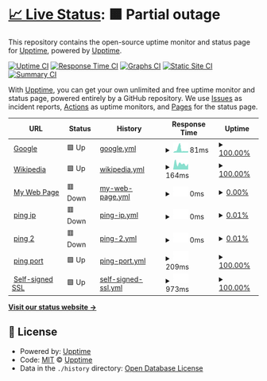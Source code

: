 # [📈 Live Status](https://demo.upptime.js.org): <!--live status--> **🟧 Partial outage**

This repository contains the open-source uptime monitor and status page for [Upptime](https://upptime.js.org), powered by [Upptime](https://github.com/upptime/upptime).

[![Uptime CI](https://github.com/upptime/upptime/workflows/Uptime%20CI/badge.svg)](https://github.com/upptime/upptime/actions?query=workflow%3A%22Uptime+CI%22)
[![Response Time CI](https://github.com/upptime/upptime/workflows/Response%20Time%20CI/badge.svg)](https://github.com/upptime/upptime/actions?query=workflow%3A%22Response+Time+CI%22)
[![Graphs CI](https://github.com/upptime/upptime/workflows/Graphs%20CI/badge.svg)](https://github.com/upptime/upptime/actions?query=workflow%3A%22Graphs+CI%22)
[![Static Site CI](https://github.com/upptime/upptime/workflows/Static%20Site%20CI/badge.svg)](https://github.com/upptime/upptime/actions?query=workflow%3A%22Static+Site+CI%22)
[![Summary CI](https://github.com/upptime/upptime/workflows/Summary%20CI/badge.svg)](https://github.com/upptime/upptime/actions?query=workflow%3A%22Summary+CI%22)

With [Upptime](https://upptime.js.org), you can get your own unlimited and free uptime monitor and status page, powered entirely by a GitHub repository. We use [Issues](https://github.com/upptime/upptime/issues) as incident reports, [Actions](https://github.com/upptime/upptime/actions) as uptime monitors, and [Pages](https://demo.upptime.js.org) for the status page.

<!--start: status pages-->
<!-- This summary is generated by Upptime (https://github.com/upptime/upptime) -->
<!-- Do not edit this manually, your changes will be overwritten -->
<!-- prettier-ignore -->
| URL | Status | History | Response Time | Uptime |
| --- | ------ | ------- | ------------- | ------ |
| <img alt="" src="https://icons.duckduckgo.com/ip3/www.google.com.ico" height="13"> [Google](https://www.google.com) | 🟩 Up | [google.yml](https://github.com/lvzhip/upptime/commits/HEAD/history/google.yml) | <details><summary><img alt="Response time graph" src="./graphs/google/response-time-week.png" height="20"> 81ms</summary><br><a href="https://demo.upptime.js.org/history/google"><img alt="Response time 81" src="https://img.shields.io/endpoint?url=https%3A%2F%2Fraw.githubusercontent.com%2Flvzhip%2Fupptime%2FHEAD%2Fapi%2Fgoogle%2Fresponse-time.json"></a><br><a href="https://demo.upptime.js.org/history/google"><img alt="24-hour response time 81" src="https://img.shields.io/endpoint?url=https%3A%2F%2Fraw.githubusercontent.com%2Flvzhip%2Fupptime%2FHEAD%2Fapi%2Fgoogle%2Fresponse-time-day.json"></a><br><a href="https://demo.upptime.js.org/history/google"><img alt="7-day response time 81" src="https://img.shields.io/endpoint?url=https%3A%2F%2Fraw.githubusercontent.com%2Flvzhip%2Fupptime%2FHEAD%2Fapi%2Fgoogle%2Fresponse-time-week.json"></a><br><a href="https://demo.upptime.js.org/history/google"><img alt="30-day response time 81" src="https://img.shields.io/endpoint?url=https%3A%2F%2Fraw.githubusercontent.com%2Flvzhip%2Fupptime%2FHEAD%2Fapi%2Fgoogle%2Fresponse-time-month.json"></a><br><a href="https://demo.upptime.js.org/history/google"><img alt="1-year response time 81" src="https://img.shields.io/endpoint?url=https%3A%2F%2Fraw.githubusercontent.com%2Flvzhip%2Fupptime%2FHEAD%2Fapi%2Fgoogle%2Fresponse-time-year.json"></a></details> | <details><summary><a href="https://demo.upptime.js.org/history/google">100.00%</a></summary><a href="https://demo.upptime.js.org/history/google"><img alt="All-time uptime 100.00%" src="https://img.shields.io/endpoint?url=https%3A%2F%2Fraw.githubusercontent.com%2Flvzhip%2Fupptime%2FHEAD%2Fapi%2Fgoogle%2Fuptime.json"></a><br><a href="https://demo.upptime.js.org/history/google"><img alt="24-hour uptime 100.00%" src="https://img.shields.io/endpoint?url=https%3A%2F%2Fraw.githubusercontent.com%2Flvzhip%2Fupptime%2FHEAD%2Fapi%2Fgoogle%2Fuptime-day.json"></a><br><a href="https://demo.upptime.js.org/history/google"><img alt="7-day uptime 100.00%" src="https://img.shields.io/endpoint?url=https%3A%2F%2Fraw.githubusercontent.com%2Flvzhip%2Fupptime%2FHEAD%2Fapi%2Fgoogle%2Fuptime-week.json"></a><br><a href="https://demo.upptime.js.org/history/google"><img alt="30-day uptime 100.00%" src="https://img.shields.io/endpoint?url=https%3A%2F%2Fraw.githubusercontent.com%2Flvzhip%2Fupptime%2FHEAD%2Fapi%2Fgoogle%2Fuptime-month.json"></a><br><a href="https://demo.upptime.js.org/history/google"><img alt="1-year uptime 100.00%" src="https://img.shields.io/endpoint?url=https%3A%2F%2Fraw.githubusercontent.com%2Flvzhip%2Fupptime%2FHEAD%2Fapi%2Fgoogle%2Fuptime-year.json"></a></details>
| <img alt="" src="https://icons.duckduckgo.com/ip3/en.wikipedia.org.ico" height="13"> [Wikipedia](https://en.wikipedia.org) | 🟩 Up | [wikipedia.yml](https://github.com/lvzhip/upptime/commits/HEAD/history/wikipedia.yml) | <details><summary><img alt="Response time graph" src="./graphs/wikipedia/response-time-week.png" height="20"> 164ms</summary><br><a href="https://demo.upptime.js.org/history/wikipedia"><img alt="Response time 164" src="https://img.shields.io/endpoint?url=https%3A%2F%2Fraw.githubusercontent.com%2Flvzhip%2Fupptime%2FHEAD%2Fapi%2Fwikipedia%2Fresponse-time.json"></a><br><a href="https://demo.upptime.js.org/history/wikipedia"><img alt="24-hour response time 164" src="https://img.shields.io/endpoint?url=https%3A%2F%2Fraw.githubusercontent.com%2Flvzhip%2Fupptime%2FHEAD%2Fapi%2Fwikipedia%2Fresponse-time-day.json"></a><br><a href="https://demo.upptime.js.org/history/wikipedia"><img alt="7-day response time 164" src="https://img.shields.io/endpoint?url=https%3A%2F%2Fraw.githubusercontent.com%2Flvzhip%2Fupptime%2FHEAD%2Fapi%2Fwikipedia%2Fresponse-time-week.json"></a><br><a href="https://demo.upptime.js.org/history/wikipedia"><img alt="30-day response time 164" src="https://img.shields.io/endpoint?url=https%3A%2F%2Fraw.githubusercontent.com%2Flvzhip%2Fupptime%2FHEAD%2Fapi%2Fwikipedia%2Fresponse-time-month.json"></a><br><a href="https://demo.upptime.js.org/history/wikipedia"><img alt="1-year response time 164" src="https://img.shields.io/endpoint?url=https%3A%2F%2Fraw.githubusercontent.com%2Flvzhip%2Fupptime%2FHEAD%2Fapi%2Fwikipedia%2Fresponse-time-year.json"></a></details> | <details><summary><a href="https://demo.upptime.js.org/history/wikipedia">100.00%</a></summary><a href="https://demo.upptime.js.org/history/wikipedia"><img alt="All-time uptime 100.00%" src="https://img.shields.io/endpoint?url=https%3A%2F%2Fraw.githubusercontent.com%2Flvzhip%2Fupptime%2FHEAD%2Fapi%2Fwikipedia%2Fuptime.json"></a><br><a href="https://demo.upptime.js.org/history/wikipedia"><img alt="24-hour uptime 100.00%" src="https://img.shields.io/endpoint?url=https%3A%2F%2Fraw.githubusercontent.com%2Flvzhip%2Fupptime%2FHEAD%2Fapi%2Fwikipedia%2Fuptime-day.json"></a><br><a href="https://demo.upptime.js.org/history/wikipedia"><img alt="7-day uptime 100.00%" src="https://img.shields.io/endpoint?url=https%3A%2F%2Fraw.githubusercontent.com%2Flvzhip%2Fupptime%2FHEAD%2Fapi%2Fwikipedia%2Fuptime-week.json"></a><br><a href="https://demo.upptime.js.org/history/wikipedia"><img alt="30-day uptime 100.00%" src="https://img.shields.io/endpoint?url=https%3A%2F%2Fraw.githubusercontent.com%2Flvzhip%2Fupptime%2FHEAD%2Fapi%2Fwikipedia%2Fuptime-month.json"></a><br><a href="https://demo.upptime.js.org/history/wikipedia"><img alt="1-year uptime 100.00%" src="https://img.shields.io/endpoint?url=https%3A%2F%2Fraw.githubusercontent.com%2Flvzhip%2Fupptime%2FHEAD%2Fapi%2Fwikipedia%2Fuptime-year.json"></a></details>
| <img alt="" src="https://icons.duckduckgo.com/ip3/165.84.188.81.ico" height="13"> [My Web Page](https://165.84.188.81:19005/login) | 🟥 Down | [my-web-page.yml](https://github.com/lvzhip/upptime/commits/HEAD/history/my-web-page.yml) | <details><summary><img alt="Response time graph" src="./graphs/my-web-page/response-time-week.png" height="20"> 0ms</summary><br><a href="https://demo.upptime.js.org/history/my-web-page"><img alt="Response time 0" src="https://img.shields.io/endpoint?url=https%3A%2F%2Fraw.githubusercontent.com%2Flvzhip%2Fupptime%2FHEAD%2Fapi%2Fmy-web-page%2Fresponse-time.json"></a><br><a href="https://demo.upptime.js.org/history/my-web-page"><img alt="24-hour response time 0" src="https://img.shields.io/endpoint?url=https%3A%2F%2Fraw.githubusercontent.com%2Flvzhip%2Fupptime%2FHEAD%2Fapi%2Fmy-web-page%2Fresponse-time-day.json"></a><br><a href="https://demo.upptime.js.org/history/my-web-page"><img alt="7-day response time 0" src="https://img.shields.io/endpoint?url=https%3A%2F%2Fraw.githubusercontent.com%2Flvzhip%2Fupptime%2FHEAD%2Fapi%2Fmy-web-page%2Fresponse-time-week.json"></a><br><a href="https://demo.upptime.js.org/history/my-web-page"><img alt="30-day response time 0" src="https://img.shields.io/endpoint?url=https%3A%2F%2Fraw.githubusercontent.com%2Flvzhip%2Fupptime%2FHEAD%2Fapi%2Fmy-web-page%2Fresponse-time-month.json"></a><br><a href="https://demo.upptime.js.org/history/my-web-page"><img alt="1-year response time 0" src="https://img.shields.io/endpoint?url=https%3A%2F%2Fraw.githubusercontent.com%2Flvzhip%2Fupptime%2FHEAD%2Fapi%2Fmy-web-page%2Fresponse-time-year.json"></a></details> | <details><summary><a href="https://demo.upptime.js.org/history/my-web-page">0.00%</a></summary><a href="https://demo.upptime.js.org/history/my-web-page"><img alt="All-time uptime 0.00%" src="https://img.shields.io/endpoint?url=https%3A%2F%2Fraw.githubusercontent.com%2Flvzhip%2Fupptime%2FHEAD%2Fapi%2Fmy-web-page%2Fuptime.json"></a><br><a href="https://demo.upptime.js.org/history/my-web-page"><img alt="24-hour uptime 0.00%" src="https://img.shields.io/endpoint?url=https%3A%2F%2Fraw.githubusercontent.com%2Flvzhip%2Fupptime%2FHEAD%2Fapi%2Fmy-web-page%2Fuptime-day.json"></a><br><a href="https://demo.upptime.js.org/history/my-web-page"><img alt="7-day uptime 0.00%" src="https://img.shields.io/endpoint?url=https%3A%2F%2Fraw.githubusercontent.com%2Flvzhip%2Fupptime%2FHEAD%2Fapi%2Fmy-web-page%2Fuptime-week.json"></a><br><a href="https://demo.upptime.js.org/history/my-web-page"><img alt="30-day uptime 0.00%" src="https://img.shields.io/endpoint?url=https%3A%2F%2Fraw.githubusercontent.com%2Flvzhip%2Fupptime%2FHEAD%2Fapi%2Fmy-web-page%2Fuptime-month.json"></a><br><a href="https://demo.upptime.js.org/history/my-web-page"><img alt="1-year uptime 0.00%" src="https://img.shields.io/endpoint?url=https%3A%2F%2Fraw.githubusercontent.com%2Flvzhip%2Fupptime%2FHEAD%2Fapi%2Fmy-web-page%2Fuptime-year.json"></a></details>
| <img alt="" src="https://icons.duckduckgo.com/ip3/null.ico" height="13"> [ping ip](165.84.188.86) | 🟥 Down | [ping-ip.yml](https://github.com/lvzhip/upptime/commits/HEAD/history/ping-ip.yml) | <details><summary><img alt="Response time graph" src="./graphs/ping-ip/response-time-week.png" height="20"> 0ms</summary><br><a href="https://demo.upptime.js.org/history/ping-ip"><img alt="Response time 0" src="https://img.shields.io/endpoint?url=https%3A%2F%2Fraw.githubusercontent.com%2Flvzhip%2Fupptime%2FHEAD%2Fapi%2Fping-ip%2Fresponse-time.json"></a><br><a href="https://demo.upptime.js.org/history/ping-ip"><img alt="24-hour response time 0" src="https://img.shields.io/endpoint?url=https%3A%2F%2Fraw.githubusercontent.com%2Flvzhip%2Fupptime%2FHEAD%2Fapi%2Fping-ip%2Fresponse-time-day.json"></a><br><a href="https://demo.upptime.js.org/history/ping-ip"><img alt="7-day response time 0" src="https://img.shields.io/endpoint?url=https%3A%2F%2Fraw.githubusercontent.com%2Flvzhip%2Fupptime%2FHEAD%2Fapi%2Fping-ip%2Fresponse-time-week.json"></a><br><a href="https://demo.upptime.js.org/history/ping-ip"><img alt="30-day response time 0" src="https://img.shields.io/endpoint?url=https%3A%2F%2Fraw.githubusercontent.com%2Flvzhip%2Fupptime%2FHEAD%2Fapi%2Fping-ip%2Fresponse-time-month.json"></a><br><a href="https://demo.upptime.js.org/history/ping-ip"><img alt="1-year response time 0" src="https://img.shields.io/endpoint?url=https%3A%2F%2Fraw.githubusercontent.com%2Flvzhip%2Fupptime%2FHEAD%2Fapi%2Fping-ip%2Fresponse-time-year.json"></a></details> | <details><summary><a href="https://demo.upptime.js.org/history/ping-ip">0.01%</a></summary><a href="https://demo.upptime.js.org/history/ping-ip"><img alt="All-time uptime 0.01%" src="https://img.shields.io/endpoint?url=https%3A%2F%2Fraw.githubusercontent.com%2Flvzhip%2Fupptime%2FHEAD%2Fapi%2Fping-ip%2Fuptime.json"></a><br><a href="https://demo.upptime.js.org/history/ping-ip"><img alt="24-hour uptime 0.01%" src="https://img.shields.io/endpoint?url=https%3A%2F%2Fraw.githubusercontent.com%2Flvzhip%2Fupptime%2FHEAD%2Fapi%2Fping-ip%2Fuptime-day.json"></a><br><a href="https://demo.upptime.js.org/history/ping-ip"><img alt="7-day uptime 0.01%" src="https://img.shields.io/endpoint?url=https%3A%2F%2Fraw.githubusercontent.com%2Flvzhip%2Fupptime%2FHEAD%2Fapi%2Fping-ip%2Fuptime-week.json"></a><br><a href="https://demo.upptime.js.org/history/ping-ip"><img alt="30-day uptime 0.01%" src="https://img.shields.io/endpoint?url=https%3A%2F%2Fraw.githubusercontent.com%2Flvzhip%2Fupptime%2FHEAD%2Fapi%2Fping-ip%2Fuptime-month.json"></a><br><a href="https://demo.upptime.js.org/history/ping-ip"><img alt="1-year uptime 0.01%" src="https://img.shields.io/endpoint?url=https%3A%2F%2Fraw.githubusercontent.com%2Flvzhip%2Fupptime%2FHEAD%2Fapi%2Fping-ip%2Fuptime-year.json"></a></details>
| <img alt="" src="https://icons.duckduckgo.com/ip3/null.ico" height="13"> [ping 2](165.84.188.86) | 🟥 Down | [ping-2.yml](https://github.com/lvzhip/upptime/commits/HEAD/history/ping-2.yml) | <details><summary><img alt="Response time graph" src="./graphs/ping-2/response-time-week.png" height="20"> 0ms</summary><br><a href="https://demo.upptime.js.org/history/ping-2"><img alt="Response time 0" src="https://img.shields.io/endpoint?url=https%3A%2F%2Fraw.githubusercontent.com%2Flvzhip%2Fupptime%2FHEAD%2Fapi%2Fping-2%2Fresponse-time.json"></a><br><a href="https://demo.upptime.js.org/history/ping-2"><img alt="24-hour response time 0" src="https://img.shields.io/endpoint?url=https%3A%2F%2Fraw.githubusercontent.com%2Flvzhip%2Fupptime%2FHEAD%2Fapi%2Fping-2%2Fresponse-time-day.json"></a><br><a href="https://demo.upptime.js.org/history/ping-2"><img alt="7-day response time 0" src="https://img.shields.io/endpoint?url=https%3A%2F%2Fraw.githubusercontent.com%2Flvzhip%2Fupptime%2FHEAD%2Fapi%2Fping-2%2Fresponse-time-week.json"></a><br><a href="https://demo.upptime.js.org/history/ping-2"><img alt="30-day response time 0" src="https://img.shields.io/endpoint?url=https%3A%2F%2Fraw.githubusercontent.com%2Flvzhip%2Fupptime%2FHEAD%2Fapi%2Fping-2%2Fresponse-time-month.json"></a><br><a href="https://demo.upptime.js.org/history/ping-2"><img alt="1-year response time 0" src="https://img.shields.io/endpoint?url=https%3A%2F%2Fraw.githubusercontent.com%2Flvzhip%2Fupptime%2FHEAD%2Fapi%2Fping-2%2Fresponse-time-year.json"></a></details> | <details><summary><a href="https://demo.upptime.js.org/history/ping-2">0.01%</a></summary><a href="https://demo.upptime.js.org/history/ping-2"><img alt="All-time uptime 0.01%" src="https://img.shields.io/endpoint?url=https%3A%2F%2Fraw.githubusercontent.com%2Flvzhip%2Fupptime%2FHEAD%2Fapi%2Fping-2%2Fuptime.json"></a><br><a href="https://demo.upptime.js.org/history/ping-2"><img alt="24-hour uptime 0.01%" src="https://img.shields.io/endpoint?url=https%3A%2F%2Fraw.githubusercontent.com%2Flvzhip%2Fupptime%2FHEAD%2Fapi%2Fping-2%2Fuptime-day.json"></a><br><a href="https://demo.upptime.js.org/history/ping-2"><img alt="7-day uptime 0.01%" src="https://img.shields.io/endpoint?url=https%3A%2F%2Fraw.githubusercontent.com%2Flvzhip%2Fupptime%2FHEAD%2Fapi%2Fping-2%2Fuptime-week.json"></a><br><a href="https://demo.upptime.js.org/history/ping-2"><img alt="30-day uptime 0.01%" src="https://img.shields.io/endpoint?url=https%3A%2F%2Fraw.githubusercontent.com%2Flvzhip%2Fupptime%2FHEAD%2Fapi%2Fping-2%2Fuptime-month.json"></a><br><a href="https://demo.upptime.js.org/history/ping-2"><img alt="1-year uptime 0.01%" src="https://img.shields.io/endpoint?url=https%3A%2F%2Fraw.githubusercontent.com%2Flvzhip%2Fupptime%2FHEAD%2Fapi%2Fping-2%2Fuptime-year.json"></a></details>
| <img alt="" src="https://icons.duckduckgo.com/ip3/null.ico" height="13"> [ping port](165.84.188.81) | 🟩 Up | [ping-port.yml](https://github.com/lvzhip/upptime/commits/HEAD/history/ping-port.yml) | <details><summary><img alt="Response time graph" src="./graphs/ping-port/response-time-week.png" height="20"> 209ms</summary><br><a href="https://demo.upptime.js.org/history/ping-port"><img alt="Response time 209" src="https://img.shields.io/endpoint?url=https%3A%2F%2Fraw.githubusercontent.com%2Flvzhip%2Fupptime%2FHEAD%2Fapi%2Fping-port%2Fresponse-time.json"></a><br><a href="https://demo.upptime.js.org/history/ping-port"><img alt="24-hour response time 209" src="https://img.shields.io/endpoint?url=https%3A%2F%2Fraw.githubusercontent.com%2Flvzhip%2Fupptime%2FHEAD%2Fapi%2Fping-port%2Fresponse-time-day.json"></a><br><a href="https://demo.upptime.js.org/history/ping-port"><img alt="7-day response time 209" src="https://img.shields.io/endpoint?url=https%3A%2F%2Fraw.githubusercontent.com%2Flvzhip%2Fupptime%2FHEAD%2Fapi%2Fping-port%2Fresponse-time-week.json"></a><br><a href="https://demo.upptime.js.org/history/ping-port"><img alt="30-day response time 209" src="https://img.shields.io/endpoint?url=https%3A%2F%2Fraw.githubusercontent.com%2Flvzhip%2Fupptime%2FHEAD%2Fapi%2Fping-port%2Fresponse-time-month.json"></a><br><a href="https://demo.upptime.js.org/history/ping-port"><img alt="1-year response time 209" src="https://img.shields.io/endpoint?url=https%3A%2F%2Fraw.githubusercontent.com%2Flvzhip%2Fupptime%2FHEAD%2Fapi%2Fping-port%2Fresponse-time-year.json"></a></details> | <details><summary><a href="https://demo.upptime.js.org/history/ping-port">100.00%</a></summary><a href="https://demo.upptime.js.org/history/ping-port"><img alt="All-time uptime 100.00%" src="https://img.shields.io/endpoint?url=https%3A%2F%2Fraw.githubusercontent.com%2Flvzhip%2Fupptime%2FHEAD%2Fapi%2Fping-port%2Fuptime.json"></a><br><a href="https://demo.upptime.js.org/history/ping-port"><img alt="24-hour uptime 100.00%" src="https://img.shields.io/endpoint?url=https%3A%2F%2Fraw.githubusercontent.com%2Flvzhip%2Fupptime%2FHEAD%2Fapi%2Fping-port%2Fuptime-day.json"></a><br><a href="https://demo.upptime.js.org/history/ping-port"><img alt="7-day uptime 100.00%" src="https://img.shields.io/endpoint?url=https%3A%2F%2Fraw.githubusercontent.com%2Flvzhip%2Fupptime%2FHEAD%2Fapi%2Fping-port%2Fuptime-week.json"></a><br><a href="https://demo.upptime.js.org/history/ping-port"><img alt="30-day uptime 100.00%" src="https://img.shields.io/endpoint?url=https%3A%2F%2Fraw.githubusercontent.com%2Flvzhip%2Fupptime%2FHEAD%2Fapi%2Fping-port%2Fuptime-month.json"></a><br><a href="https://demo.upptime.js.org/history/ping-port"><img alt="1-year uptime 100.00%" src="https://img.shields.io/endpoint?url=https%3A%2F%2Fraw.githubusercontent.com%2Flvzhip%2Fupptime%2FHEAD%2Fapi%2Fping-port%2Fuptime-year.json"></a></details>
| <img alt="" src="https://icons.duckduckgo.com/ip3/165.84.188.81.ico" height="13"> [Self-signed SSL](https://165.84.188.81:19005/login) | 🟩 Up | [self-signed-ssl.yml](https://github.com/lvzhip/upptime/commits/HEAD/history/self-signed-ssl.yml) | <details><summary><img alt="Response time graph" src="./graphs/self-signed-ssl/response-time-week.png" height="20"> 973ms</summary><br><a href="https://demo.upptime.js.org/history/self-signed-ssl"><img alt="Response time 973" src="https://img.shields.io/endpoint?url=https%3A%2F%2Fraw.githubusercontent.com%2Flvzhip%2Fupptime%2FHEAD%2Fapi%2Fself-signed-ssl%2Fresponse-time.json"></a><br><a href="https://demo.upptime.js.org/history/self-signed-ssl"><img alt="24-hour response time 973" src="https://img.shields.io/endpoint?url=https%3A%2F%2Fraw.githubusercontent.com%2Flvzhip%2Fupptime%2FHEAD%2Fapi%2Fself-signed-ssl%2Fresponse-time-day.json"></a><br><a href="https://demo.upptime.js.org/history/self-signed-ssl"><img alt="7-day response time 973" src="https://img.shields.io/endpoint?url=https%3A%2F%2Fraw.githubusercontent.com%2Flvzhip%2Fupptime%2FHEAD%2Fapi%2Fself-signed-ssl%2Fresponse-time-week.json"></a><br><a href="https://demo.upptime.js.org/history/self-signed-ssl"><img alt="30-day response time 973" src="https://img.shields.io/endpoint?url=https%3A%2F%2Fraw.githubusercontent.com%2Flvzhip%2Fupptime%2FHEAD%2Fapi%2Fself-signed-ssl%2Fresponse-time-month.json"></a><br><a href="https://demo.upptime.js.org/history/self-signed-ssl"><img alt="1-year response time 973" src="https://img.shields.io/endpoint?url=https%3A%2F%2Fraw.githubusercontent.com%2Flvzhip%2Fupptime%2FHEAD%2Fapi%2Fself-signed-ssl%2Fresponse-time-year.json"></a></details> | <details><summary><a href="https://demo.upptime.js.org/history/self-signed-ssl">100.00%</a></summary><a href="https://demo.upptime.js.org/history/self-signed-ssl"><img alt="All-time uptime 100.00%" src="https://img.shields.io/endpoint?url=https%3A%2F%2Fraw.githubusercontent.com%2Flvzhip%2Fupptime%2FHEAD%2Fapi%2Fself-signed-ssl%2Fuptime.json"></a><br><a href="https://demo.upptime.js.org/history/self-signed-ssl"><img alt="24-hour uptime 100.00%" src="https://img.shields.io/endpoint?url=https%3A%2F%2Fraw.githubusercontent.com%2Flvzhip%2Fupptime%2FHEAD%2Fapi%2Fself-signed-ssl%2Fuptime-day.json"></a><br><a href="https://demo.upptime.js.org/history/self-signed-ssl"><img alt="7-day uptime 100.00%" src="https://img.shields.io/endpoint?url=https%3A%2F%2Fraw.githubusercontent.com%2Flvzhip%2Fupptime%2FHEAD%2Fapi%2Fself-signed-ssl%2Fuptime-week.json"></a><br><a href="https://demo.upptime.js.org/history/self-signed-ssl"><img alt="30-day uptime 100.00%" src="https://img.shields.io/endpoint?url=https%3A%2F%2Fraw.githubusercontent.com%2Flvzhip%2Fupptime%2FHEAD%2Fapi%2Fself-signed-ssl%2Fuptime-month.json"></a><br><a href="https://demo.upptime.js.org/history/self-signed-ssl"><img alt="1-year uptime 100.00%" src="https://img.shields.io/endpoint?url=https%3A%2F%2Fraw.githubusercontent.com%2Flvzhip%2Fupptime%2FHEAD%2Fapi%2Fself-signed-ssl%2Fuptime-year.json"></a></details>

<!--end: status pages-->

[**Visit our status website →**](https://demo.upptime.js.org)

## 📄 License

- Powered by: [Upptime](https://github.com/upptime/upptime)
- Code: [MIT](./LICENSE) © [Upptime](https://upptime.js.org)
- Data in the `./history` directory: [Open Database License](https://opendatacommons.org/licenses/odbl/1-0/)

